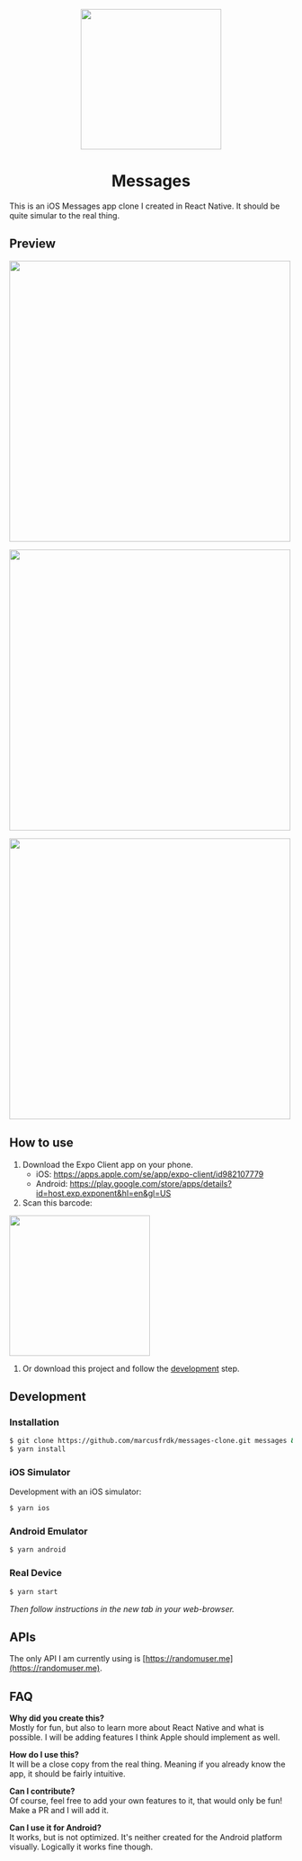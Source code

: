 <p align="center"><img src="https://upload.wikimedia.org/wikipedia/commons/thumb/5/51/IMessage_logo.svg/1024px-IMessage_logo.svg.png" height="250" width="250"/></p>

<h1 align="center">Messages</h1>
This is an iOS Messages app clone I created in React Native. It should be quite simular to the real thing.

<h2 align="left">Preview</h2>
<p align="left"><img src="https://i.imgur.com/Mvx5ORp.png" height="500"/></p>
<p align="left"><img src="https://i.imgur.com/E9YoHAK.png" height="500"/></p>
<p align="left"><img src="https://i.imgur.com/EDfT2in.png" height="500"/></p>

## How to use
1. Download the Expo Client app on your phone.
   - iOS: https://apps.apple.com/se/app/expo-client/id982107779
   - Android: https://play.google.com/store/apps/details?id=host.exp.exponent&hl=en&gl=US
2. Scan this barcode:
<img src="https://i.imgur.com/r0hPpJ9.png" height="250" width="250"/>

1. Or download this project and follow the [development](#installation) step.

## Development

### Installation
```bash
$ git clone https://github.com/marcusfrdk/messages-clone.git messages && cd messages
$ yarn install
```
### iOS Simulator
Development with an iOS simulator:
```bash
$ yarn ios
```

### Android Emulator
```bash
$ yarn android
```

### Real Device
```bash
$ yarn start
```
*Then follow instructions in the new tab in your web-browser.*

## APIs
The only API I am currently using is [https://randomuser.me](https://randomuser.me).

## FAQ
**Why did you create this?**<br/>
Mostly for fun, but also to learn more about React Native and what is possible. I will be adding features I think Apple should implement as well.

**How do I use this?**<br/>
It will be a close copy from the real thing. Meaning if you already know the app, it should be fairly intuitive.

**Can I contribute?**<br/>
Of course, feel free to add your own features to it, that would only be fun! Make a PR and I will add it.

**Can I use it for Android?**<br/>
It works, but is not optimized. It's neither created for the Android platform visually. Logically it works fine though.